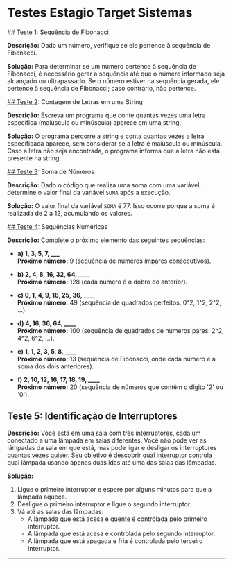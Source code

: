 # Testes Estagio Target Sistemas

[## Teste 1](./teste1.js): Sequência de Fibonacci 

**Descrição:** Dado um número, verifique se ele pertence à sequência de Fibonacci.

**Solução:** Para determinar se um número pertence à sequência de Fibonacci, é necessário gerar a sequência até que o número informado seja alcançado ou ultrapassado. Se o número estiver na sequência gerada, ele pertence à sequência de Fibonacci; caso contrário, não pertence.

[## Teste 2](./teste2.js): Contagem de Letras em uma String

**Descrição:** Escreva um programa que conte quantas vezes uma letra específica (maiúscula ou minúscula) aparece em uma string.

**Solução:** O programa percorre a string e conta quantas vezes a letra especificada aparece, sem considerar se a letra é maiúscula ou minúscula. Caso a letra não seja encontrada, o programa informa que a letra não está presente na string.

[## Teste 3](./teste3.js): Soma de Números

**Descrição:** Dado o código que realiza uma soma com uma variável, determine o valor final da variável `SOMA` após a execução.

**Solução:** O valor final da variável `SOMA` é 77. Isso ocorre porque a soma é realizada de 2 a 12, acumulando os valores.

[## Teste 4](./teste4.js): Sequências Numéricas

**Descrição:** Complete o próximo elemento das seguintes sequências:

- **a) 1, 3, 5, 7, ___**  
  **Próximo número:** 9 (sequência de números ímpares consecutivos).

- **b) 2, 4, 8, 16, 32, 64, ____**  
  **Próximo número:** 128 (cada número é o dobro do anterior).

- **c) 0, 1, 4, 9, 16, 25, 36, ____**  
  **Próximo número:** 49 (sequência de quadrados perfeitos: 0^2, 1^2, 2^2, ...).

- **d) 4, 16, 36, 64, ____**  
  **Próximo número:** 100 (sequência de quadrados de números pares: 2^2, 4^2, 6^2, ...).

- **e) 1, 1, 2, 3, 5, 8, ____**  
  **Próximo número:** 13 (sequência de Fibonacci, onde cada número é a soma dos dois anteriores).

- **f) 2, 10, 12, 16, 17, 18, 19, ____**  
  **Próximo número:** 20 (sequência de números que contêm o dígito '2' ou '0').

## Teste 5: Identificação de Interruptores

**Descrição:** Você está em uma sala com três interruptores, cada um conectado a uma lâmpada em salas diferentes. Você não pode ver as lâmpadas da sala em que está, mas pode ligar e desligar os interruptores quantas vezes quiser. Seu objetivo é descobrir qual interruptor controla qual lâmpada usando apenas duas idas até uma das salas das lâmpadas.

**Solução:** 
1. Ligue o primeiro interruptor e espere por alguns minutos para que a lâmpada aqueça.
2. Desligue o primeiro interruptor e ligue o segundo interruptor.
3. Vá até as salas das lâmpadas:
   - A lâmpada que está acesa e quente é controlada pelo primeiro interruptor.
   - A lâmpada que está acesa é controlada pelo segundo interruptor.
   - A lâmpada que está apagada e fria é controlada pelo terceiro interruptor.

---

